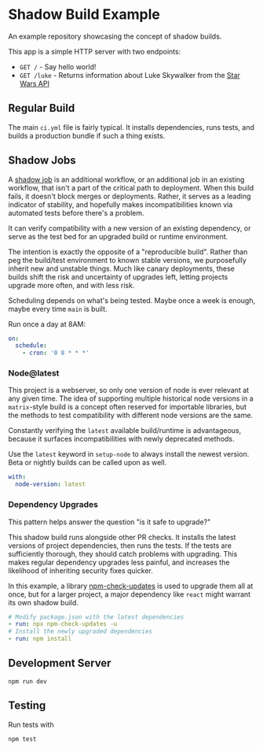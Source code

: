 # Shadow Build Example

An example repository showcasing the concept of shadow builds.

This app is a simple HTTP server with two endpoints:

- `GET /` - Say hello world!
- `GET /luke` - Returns information about Luke Skywalker from the [Star Wars API](https://swapi.dev)

## Regular Build

The main `ci.yml` file is fairly typical.
It installs dependencies, runs tests, and builds a production bundle if such a thing exists.

## Shadow Jobs

A [shadow job](https://slack.engineering/shadow-jobs/) is an additional workflow, or an additional job in an existing workflow, that isn't a part of the critical path to deployment.
When this build fails, it doesn't block merges or deployments.
Rather, it serves as a leading indicator of stability, and hopefully makes incompatibilities known via automated tests before there's a problem.   

It can verify compatibility with a new version of an existing dependency, or serve as the test bed for an upgraded build or runtime environment. 

The intention is exactly the opposite of a "reproducible build".
Rather than peg the build/test environment to known stable versions, we purposefully inherit new and unstable things.
Much like canary deployments, these builds shift the risk and uncertainty of upgrades left, letting projects upgrade more often, and with less risk.  

Scheduling depends on what's being tested.
Maybe once a week is enough, maybe every time `main` is built.

Run once a day at 8AM:
```yaml
on:
  schedule:
    - cron: '0 8 * * *'
```

### Node@latest

This project is a webserver, so only one version of node is ever relevant at any given time.
The idea of supporting multiple historical node versions in a `matrix`-style build is a concept often reserved for importable libraries, but the methods to test compatibility with different node versions are the same.

Constantly verifying the `latest` available build/runtime is advantageous, because it surfaces incompatibilities with newly deprecated methods. 

Use the `latest` keyword in `setup-node` to always install the newest version.
Beta or nightly builds can be called upon as well.

```yaml
with:
  node-version: latest
```

### Dependency Upgrades

This pattern helps answer the question "is it safe to upgrade?"

This shadow build runs alongside other PR checks.
It installs the latest versions of project dependencies, then runs the tests.
If the tests are sufficiently thorough, they should catch problems with upgrading.
This makes regular dependency upgrades less painful, and increases the likelihood of inheriting security fixes quicker. 

In this example, a library [npm-check-updates](https://www.npmjs.com/package/npm-check-updates) is used to upgrade them all at once, but for a larger project, a major dependency like `react` might warrant its own shadow build. 

```yaml
# Modify package.json with the latest dependencies
- run: npx npm-check-updates -u
# Install the newly upgraded dependencies
- run: npm install
```

## Development Server

```shell
npm run dev
```

## Testing

Run tests with 

```shell
npm test
```
